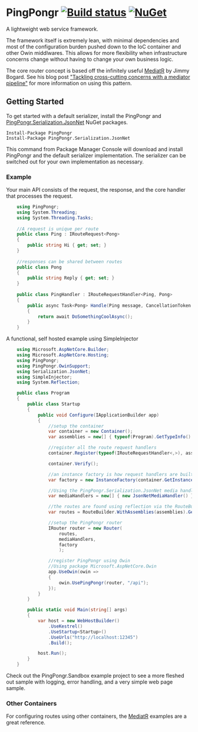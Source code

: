 # PingPongr [![Build status](https://ci.appveyor.com/api/projects/status/wl16eoibd2i97a8i/branch/master?svg=true)](https://ci.appveyor.com/project/decoy/pingpongr/branch/master) [![NuGet](https://img.shields.io/nuget/v/PingPongr.svg)](https://www.nuget.org/packages/PingPongr)

A lightweight web service framework.

The framework itself is extremely lean, with minimal dependencies and most of the configuration burden pushed down to the IoC container and other Owin middlwares.  This allows for more flexibility when infrastructure concerns change without having to change your own business logic.

The core router concept is based off the infinitely useful [MediatR](https://github.com/jbogard/MediatR) by Jimmy Bogard.  See his blog post  ["Tackling cross-cutting concerns with a mediator pipeline"](https://lostechies.com/jimmybogard/2014/09/09/tackling-cross-cutting-concerns-with-a-mediator-pipeline/) for more information on using this pattern.


## Getting Started

To get started with a default serializer, install the PingPongr and [PingPongr.Serialization.JsonNet](https://www.nuget.org/packages/PingPongr.Serialization.JsonNet) NuGet packages.

    Install-Package PingPongr
    Install-Package PingPongr.Serialization.JsonNet

This command from Package Manager Console will download and install PingPongr and the default serializer implementation.  The serializer can be switched out for your own implementation as necessary.

### Example

Your main API consists of the request, the response, and the core handler that processes the request.

```C#
    using PingPongr;
    using System.Threading;
    using System.Threading.Tasks;
    
    //A request is unique per route
    public class Ping : IRouteRequest<Pong>
    {
        public string Hi { get; set; }
    }
    
    //responses can be shared between routes
    public class Pong
    {
        public string Reply { get; set; }
    }
    
    public class PingHandler : IRouteRequestHandler<Ping, Pong>
    {
        public async Task<Pong> Handle(Ping message, CancellationToken cancellationToken)
        {
            return await DoSomethingCoolAsync();
        }
    }
```

A functional, self hosted example using SimpleInjector

```C#
    using Microsoft.AspNetCore.Builder;
    using Microsoft.AspNetCore.Hosting;
    using PingPongr;
    using PingPongr.OwinSupport;
    using Serialization.JsonNet;
    using SimpleInjector;
    using System.Reflection;

    public class Program
    {
        public class Startup
        {
            public void Configure(IApplicationBuilder app)
            {
                //setup the container
                var container = new Container();
                var assemblies = new[] { typeof(Program).GetTypeInfo().Assembly };

                //register all the route request handlers
                container.Register(typeof(IRouteRequestHandler<,>), assemblies);

                container.Verify();

                //an instance factory is how request handlers are built from the container.
                var factory = new InstanceFactory(container.GetInstance);

                //Using the PingPongr.Serialization.JsonNet media handler
                var mediaHandlers = new[] { new JsonNetMediaHandler() };

                //the routes are found using reflection via the RouteBuilder
                var routes = RouteBuilder.WithAssemblies(assemblies).GetRoutes();

                //setup the PingPongr router
                IRouter router = new Router(
                    routes,
                    mediaHandlers,
                    factory
                    );

                //register PingPongr using Owin
                //Using package Microsoft.AspNetCore.Owin
                app.UseOwin(owin =>
                {
                    owin.UsePingPongr(router, "/api");
                });
            }
        }

        public static void Main(string[] args)
        {
            var host = new WebHostBuilder()
                .UseKestrel()
                .UseStartup<Startup>()
                .UseUrls("http://localhost:12345")
                .Build();

            host.Run();
        }
    }
```

Check out the PingPongr.Sandbox example project to see a more fleshed out sample with logging, error handling, and a very simple web page sample.

### Other Containers

For configuring routes using other containers, the [MediatR](https://github.com/jbogard/MediatR) examples are a great reference.